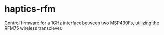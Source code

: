 # haptics-rfm
Control firmware for a 1GHz interface between two MSP430Fs, utilizing the RFM75 wireless transciever. 
